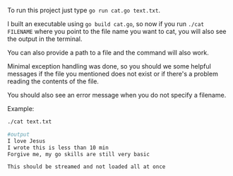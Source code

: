 To run this project just type `go run cat.go text.txt`.  

I built an executable using `go build cat.go`, so now if you run `./cat FILENAME` where you point to the file name you want to cat, you will also see the output in the terminal.

You can also provide a path to a file and the command will also work.  

Minimal exception handling was done, so you should we some helpful messages if the file you mentioned does not exist or if there's a problem reading the contents of the file.  

You should also see an error message when you do not specify a filename.

Example:
```bash
./cat text.txt

#output
I love Jesus
I wrote this is less than 10 min
Forgive me, my go skills are still very basic

This should be streamed and not loaded all at once
```
